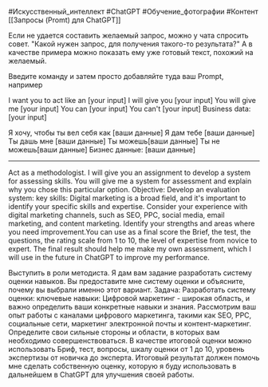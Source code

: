 #Искусственный_интеллект #ChatGPT #Обучение_фотографии #Контент 
[[Запросы (Promt) для ChatGPT]]

Если не удается составить желаемый запрос, можно у чата спросить совет. "Какой нужен запрос, для получения такого-то результата?"
А в качестве примера можно показать ему уже готовый текст, похожий на желаемый. 

Введите команду и затем просто добавляйте туда ваш Prompt, например

I want you to act like an [your input]
I will give you [your input]
You will give me [your input]
You can [your input]
You can't [your input]
Business data: [your input]

Я хочу, чтобы ты вел себя как [ваши данные] 
Я дам тебе [ваши данные] 
Ты дашь мне [ваши данные] 
Ты можешь[ваши данные] 
Ты не можешь[ваши данные] 
Бизнес данные: [ваши данные]

---

Act as a methodologist. I will give you an assignment to develop a system for assessing skills. You will give me a system for assessment and explain why you chose this particular option. Objective: Develop an evaluation system: key skills: Digital marketing is a broad field, and it's important to identify your specific skills and expertise. Consider your experience with digital marketing channels, such as SEO, PPC, social media, email marketing, and content marketing. Identify your strengths and areas where you need improvement.You can use as a final score the Brief, the test, the questions, the rating scale from 1 to 10, the level of expertise from novice to expert. The final result should help me make my own assessment, which I will use in the future in ChatGPT to improve my performance.

Выступить в роли методиста. Я дам вам задание разработать систему оценки навыков. Вы предоставите мне систему оценки и объясните, почему вы выбрали именно этот вариант. Задача: Разработать систему оценки: ключевые навыки: Цифровой маркетинг - широкая область, и важно определить ваши конкретные навыки и знания. Рассмотрим ваш опыт работы с каналами цифрового маркетинга, такими как SEO, PPC, социальные сети, маркетинг электронной почты и контент-маркетинг. Определите свои сильные стороны и области, в которых вам необходимо совершенствоваться. В качестве итоговой оценки можно использовать Бриф, тест, вопросы, шкалу оценки от 1 до 10, уровень экспертизы от новичка до эксперта. Итоговый результат должен помочь мне сделать собственную оценку, которую я буду использовать в дальнейшем в ChatGPT для улучшения своей работы.